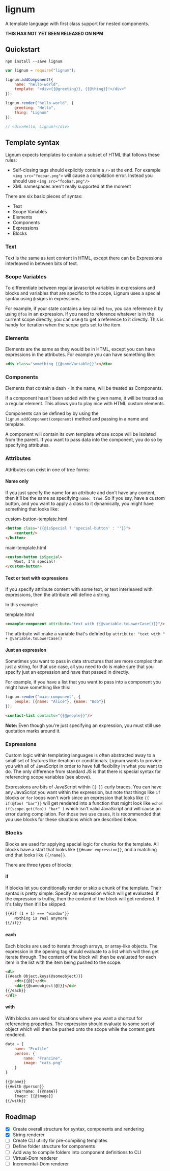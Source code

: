 # lignum
A template language with first class support for nested components.

**THIS HAS NOT YET BEEN RELEASED ON NPM**

## Quickstart

```
npm install --save lignum
```

```javascript
var lignum = require("lignum");

lignum.addComponent({
    name: "hello-world",
    template: "<div>{{@greeting}}, {{@thing}}!</div>"
});

lignum.render("hello-world", {
    greeting: "Hello",
    thing: "Lignum"
});

// <div>Hello, Lignum!</div>
```

## Template syntax
Lignum expects templates to contain a subset of HTML that follows these rules:
- Self-closing tags should explicitly contain a `/>` at the end. For example `<img src="foobar.png">` will cause a compilation error. Instead you should use `<img src="foobar.png"/>`
- XML namespaces aren't really supported at the moment

There are six basic pieces of syntax:
- Text
- Scope Variables
- Elements
- Components
- Expressions
- Blocks

### Text
Text is the same as text content in HTML, except there can be Expressions interleaved in between bits of text.

### Scope Variables
To differentiate between regular javascript variables in expressions and blocks and variables that are specific to the scope, Lignum uses a special syntax using `@` signs in expressions.

For example, if your state contains a key called `foo`, you can reference it by using `@foo` in an expression. If you need to reference whatever is in the current scope directly, you can use `@` to get a reference to it directly. This is handy for iteration when the scope gets set to the item.

### Elements
Elements are the same as they would be in HTML, except you can have expressions in the attributes. For example you can have something like:

```html
<div class="something {{@someVariable}}"></div>
```

### Components
Elements that contain a dash `-` in the name, will be treated as Components.

If a component hasn't been added with the given name, it will be treated as a regular element. This allows you to play nice with HTML custom elements.

Components can be defined by by using the `lignum.addComponent(component)` method and passing in a name and template.

A component will contain its own template whose scope will be isolated from the parent. If you want to pass data into the component, you do so by specifying attributes.

### Attributes
Attributes can exist in one of tree forms:

#### Name only
If you just specify the name for an attribute and don't have any content, then it'll be the same as specifying `name: true`. So if you say, have a custom button, and you want to apply a class to it dynamically, you might have something that looks like:

custom-button-template.html

```html
<button class="{{@isSpecial ? 'special-button' : ''}}">
    <content/>
</button>
```

main-template.html

```html
<custom-button isSpecial>
    Woot, I'm special!
</custom-button>
```

#### Text or text with expressions
If you specify attribute content with some text, or text interleaved with expressions, then the attribute will define a string.

In this example:

template.html

```html
<example-component attribute="text with {{@variable.toLowerCase()}}"/>
```

The attribute will make a variable that's defined by `attribute: "text with " + @variable.toLowerCase()`

#### Just an expression
Sometimes you want to pass in data structures that are more complex than just a string, for that use case, all you need to do is make sure that you specify just an expression and have that passed in directly.

For example, if you have a list that you want to pass into a component you might have something like this:

```javascript
lignum.render("main-component", {
    people: [{name: "Alice"}, {name: "Bob"}]
});
```

```html
<contact-list contacts="{{@people}}"/>
```

**Note:** Even though you're just specifying an expression, you must still use quotation marks around it.

### Expressions
Custom logic within templating languages is often abstracted away to a small set of features like iteration or conditionals. Lignum wants to provide you with all of JavaScript in order to have full flexibility in what you want to do. The only difference from standard JS is that there is special syntax for referencing scope variables (see above).

Expressions are bits of JavaScript within `{{ }}` curly braces. You can have any JavaScript you want within the expression, but note that things like `if` blocks or `for` loops won't work since an expression that looks like `{{ if(@foo) "bar"}}` will get rendered into a function that might look like `echo( if(scope.get(foo)) "bar" )` which isn't valid JavaScript and will cause an error during compilation. For those two use cases, it is recommended that you use blocks for these situations which are described below.

### Blocks
Blocks are used for applying special logic for chunks for the template. All blocks have a start that looks like `{{#name expression}}`, and a matching end that looks like `{{/name}}`.

There are three types of blocks:

#### if
If blocks let you conditionally render or skip a chunk of the template. Their syntax is pretty simple: Specify an expression which will get evaluated. If the expression is truthy, then the content of the block will get rendered. If it's falsy then it'll be skipped.

```html
{{#if (1 + 1) === "window"}}
    Nothing is real anymore
{{/if}}
```

#### each
Each blocks are used to iterate through arrays, or array-like objects. The expression in the opening tag should evaluate to a list which will then get iterate through. The content of the block will then be evaluated for each item in the list with the item being pushed to the scope.

```html
<dl>
{{#each Object.keys(@someobject)}}
    <dt>{{@}}</dt>
    <dd>{{@someobject[@]}}</dd>
{{/each}}
</dl>
```

#### with
With blocks are used for situations where you want a shortcut for referencing properties. The expression should evaluate to some sort of object which will then be pushed onto the scope while the content gets rendered.

```javascript
data = {
    name: "Profile"
    person: {
        name: "Francine",
        image: "cats.png"
    }
}
```

```html
{{@name}}
{{#with @person}}
    Username: {{@name}}
    Image: {{@image}}
{{/with}}
```

## Roadmap
- [x] Create overall structure for syntax, components and rendering
- [x] String renderer
- [ ] Create CLI utility for pre-compiling templates
- [ ] Define folder structure for components
- [ ] Add way to compile folders into component definitions to CLI
- [ ] Virtual-Dom renderer
- [ ] Incremental-Dom renderer
